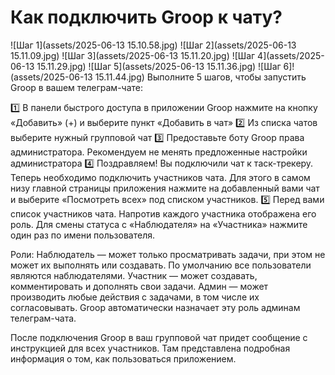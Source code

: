 # Как подключить Groop к чату?
![Шаг 1](assets/2025-06-13 15.10.58.jpg)
![Шаг 2](assets/2025-06-13 15.11.09.jpg)
![Шаг 3](assets/2025-06-13 15.11.20.jpg)
![Шаг 4](assets/2025-06-13 15.11.29.jpg)
![Шаг 5](assets/2025-06-13 15.11.36.jpg)
![Шаг 6]!(assets/2025-06-13 15.11.44.jpg)
Выполните 5 шагов, чтобы запустить Groop в вашем телеграм-чате:

1️⃣ В панели быстрого доступа в приложении Groop нажмите на кнопку «Добавить» (+) и выберите пункт «Добавить в чат»
2️⃣ Из списка чатов выберите нужный групповой чат
3️⃣ Предоставьте боту Groop права администратора. Рекомендуем не менять предложенные настройки администратора
4️⃣ Поздравляем! Вы подключили чат к таск-трекеру. Теперь необходимо подключить участников чата. Для этого в самом низу главной страницы приложения нажмите на добавленный вами чат и выберите «Посмотреть всех» под списком участников.
5️⃣ Перед вами список участников чата. Напротив каждого участника отображена его роль. Для смены статуса с «Наблюдателя» на «Участника» нажмите один раз по имени пользователя.

Роли:
Наблюдатель — может только просматривать задачи, при этом не может их выполнять или создавать. По умолчанию все пользователи являются наблюдателями.
Участник — может создавать, комментировать и дополнять свои задачи.
Админ — может производить любые действия с задачами, в том числе их согласовывать. Groop автоматически назначает эту роль админам телеграм-чата.

После подключения Groop в ваш групповой чат придет сообщение с инструкцией для всех участников. Там представлена подробная информация о том, как пользоваться приложением.


